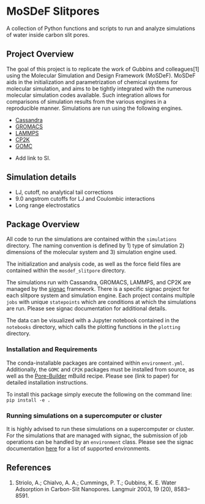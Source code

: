 # MoSDeF Slitpores
A collection of Python functions and scripts to run and analyze simulations of water inside carbon slit pores.

## Project Overview
The goal of this project is to replicate the work of Gubbins and colleagues[1] using the Molecular Simulation and Design Framework (MoSDeF).  MoSDeF aids in the initialization and parametrization of chemical systems for molecular simulation, and aims to be tightly integrated with the numerous molecular simulation codes available.  Such integration allows for comparisons of simulation results from the various engines in a reproducible manner.  Simulations are run using the following engines.
- [Cassandra](https://cassandra.nd.edu)
- [GROMACS](http://www.gromacs.org)
- [LAMMPS](https://lammps.sandia.gov)
- [CP2K](https://www.cp2k.org)
- [GOMC](http://gomc.eng.wayne.edu)

* Add link to SI.

## Simulation details
* LJ, cutoff, no analytical tail corrections
* 9.0 angstrom cutoffs for LJ and Coulombic interactions
* Long range electrostatics 

## Package Overview
All code to run the simulations are contained within the `simulations` directory.
The naming convention is defined by 1) type of simulation 2) dimensions of the
molecular system and 3) simulation engine used.

The initialization and analysis code, as well as the force field files are
contained within the `mosdef_slitpore` directory.

The simulations run with Cassandra, GROMACS, LAMMPS, and CP2K are managed by the [signac](https://signac.io) framework.  There is a specific signac project for each slitpore system and simulation engine.  Each project contains multiple `jobs` with unique `statepoints` which are conditions at which the simulations are run.  Please see signac documentation for additional details.

The data can be visualized with a Jupyter notebook contained in the `notebooks` directory, which calls the plotting functions in the `plotting` directory.

### Installation and Requirements
The conda-installable packages are contained within `environment.yml`.
Additionally, the `GOMC` and `CP2K` packages must be installed from source, as
well as the [Pore-Builder](https://github.com/rmatsum836/Pore-Builder) mBuild
recipe. Please see (link to paper) for detailed installation instructions.

To install this package simply execute the following on the command line: `pip install -e .`



### Running simulations on a supercomputer or cluster
It is highly advised to run these simulations on a supercomputer or cluster.  For the simulations that
are managed with signac, the submission of job operations can be handled by an
`environment` class.  Please see the signac documentation
[here](https://docs.signac.io/projects/flow/en/latest/supported_environments.html) for a list of
supported environments.

## References
1. Striolo, A.; Chialvo, A. A.; Cummings, P. T.; Gubbins, K. E. Water Adsorption in Carbon-Slit Nanopores. Langmuir 2003, 19 (20), 8583–8591.
